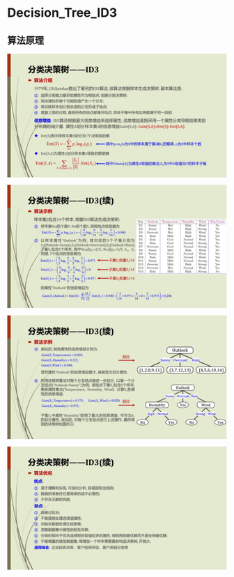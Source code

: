 Decision_Tree_ID3
=========================

算法原理
------------

![](https://github.com/Daniel1586/Initiative_machine_learning/raw/master/00_images/01_ID3/ID3_01.jpg) 

![](https://github.com/Daniel1586/Initiative_machine_learning/raw/master/00_images/01_ID3/ID3_02.jpg) 

![](https://github.com/Daniel1586/Initiative_machine_learning/raw/master/00_images/01_ID3/ID3_03.jpg) 

![](https://github.com/Daniel1586/Initiative_machine_learning/raw/master/00_images/01_ID3/ID3_04.jpg) 
